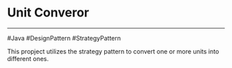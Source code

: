 # Unit Converor

---

#Java #DesignPattern #StrategyPattern

This propject utilizes the strategy pattern to convert one or more units into different ones.